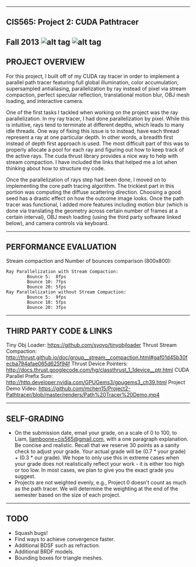 -------------------------------------------------------------------------------
CIS565: Project 2: CUDA Pathtracer
-------------------------------------------------------------------------------
Fall 2013
![alt tag](https://raw.github.com/mchen15/Project2-Pathtracer/master/renders/screenshot1.png)
![alt tag](https://raw.github.com/mchen15/Project2-Pathtracer/master/renders/screenshot2.png)
-------------------------------------------------------------------------------
PROJECT OVERVIEW
-------------------------------------------------------------------------------
For this project, I built off of my CUDA ray tracer in order to implement a parallel path tracer featuring full global illumination,
color accumulation, supersampled antialiasing, parallelization by ray instead of pixel via stream compaction, perfect specular reflection,
translational motion blur, OBJ mesh loading, and interactive camera. 

One of the first tasks I tackled when working on the project was the ray parallelization. In my ray tracer, I had done parallelization by pixel. 
While this is intuitive, rays tend to terminate at different depths, which leads to many idle threads. One way of fixing this issue is to instead, 
have each thread represent a ray at one particular depth. In other words, a breadth first instead of depth first approach is used. The most difficult
part of this was to properly allocate a pool for each ray and figuring out how to keep track of the active rays. The cuda thrust library provides a nice
way to help with stream compaction. I have included the links that helped me a lot when thinking about how to structure my code. 

Once the parallelization of rays step had been done, I moved on to implementing the core path tracing algorithm. The trickiest part in this portion was
computing the diffuse scattering direction. Choosing a good seed has a drastic effect on how the outcome image looks. Once the path tracer was functional, I added
more features including motion blur (which is done via translating the geometry across certain number of frames at a certain interval), OBJ mesh loading (using
the third party software linked below), and camera controls via keyboard.

-------------------------------------------------------------------------------
PERFORMANCE EVALUATION
-------------------------------------------------------------------------------
Stream compaction and Number of bounces comparison (800x800):
	
	Ray Parallelization with Stream Compaction: 
			Bounce 5:  8fps
			Bounce 10: 7fps
			Bounce 20: 5fps
	Ray Parallelization without Stream Compaction: 
			Bounce 5:  9fps
			Bounce 10: 5fps
			Bounce 20: 3fps

-------------------------------------------------------------------------------
THIRD PARTY CODE & LINKS
-------------------------------------------------------------------------------
Tiny Obj Loader: https://github.com/syoyo/tinyobjloader
Thrust Stream Compaction: http://thrust.github.io/doc/group__stream__compaction.html#gaf01d45b30fecba794afae065d625f94f
Thrust Device Pointers: http://docs.thrust.googlecode.com/hg/classthrust_1_1device__ptr.html
CUDA Parallel Prefix Sum: http://http.developer.nvidia.com/GPUGems3/gpugems3_ch39.html
Project Demo Video: https://github.com/mchen15/Project2-Pathtracer/blob/master/renders/Path%20Tracer%20Demo.mp4

-------------------------------------------------------------------------------
SELF-GRADING
-------------------------------------------------------------------------------
* On the submission date, email your grade, on a scale of 0 to 100, to Liam, liamboone+cis565@gmail.com, with a one paragraph explanation.  Be concise and realistic.  Recall that we reserve 30 points as a sanity check to adjust your grade.  Your actual grade will be (0.7 * your grade) + (0.3 * our grade).  We hope to only use this in extreme cases when your grade does not realistically reflect your work - it is either too high or too low.  In most cases, we plan to give you the exact grade you suggest.
* Projects are not weighted evenly, e.g., Project 0 doesn't count as much as the path tracer.  We will determine the weighting at the end of the semester based on the size of each project.

-------------------------------------------------------------------------------
TODO
-------------------------------------------------------------------------------
* Squash bugs!
* Find ways to achieve convergence faster.
* Additional BDSF such as refraction.
* Additional BRDF models.
* Bounding boxes for triangle meshes.
